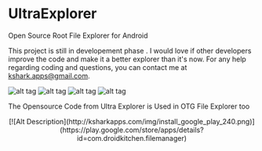 UltraExplorer
=============

Open Source Root File Explorer for Android

This project is still in developement phase . I would love if other developers improve the code and make it a better
explorer than it's now. For any help regarding coding and questions, you can contact me at kshark.apps@gmail.com.


![alt tag](http://i.imgur.com/ybKuceV.png)    ![alt tag](http://i.imgur.com/hC2SlBs.png)
![alt tag](http://i.imgur.com/mfl9u40.png)    ![alt tag](http://i.imgur.com/qsyAIUo.png)

The Opensource Code from Ultra Explorer is Used in OTG File Explorer too

<center>[![Alt Description](http://ksharkapps.com/img/install_google_play_240.png)](https://play.google.com/store/apps/details?id=com.droidkitchen.filemanager)</center>

